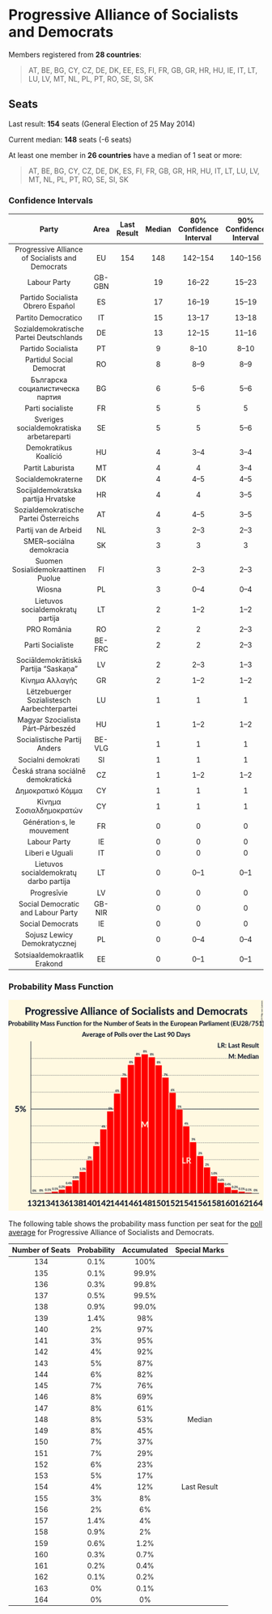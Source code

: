 # Progressive Alliance of Socialists and Democrats

Members registered from **28 countries**:

> AT, BE, BG, CY, CZ, DE, DK, EE, ES, FI, FR, GB, GR, HR, HU, IE, IT, LT, LU, LV, MT, NL, PL, PT, RO, SE, SI, SK

## Seats

Last result: **154** seats (General Election of 25 May 2014)

Current median: **148** seats (-6 seats)

At least one member in **26 countries** have a median of 1 seat or more:

> AT, BE, BG, CY, CZ, DE, DK, ES, FI, FR, GB, GR, HR, HU, IT, LT, LU, LV, MT, NL, PL, PT, RO, SE, SI, SK

### Confidence Intervals

| Party | Area | Last Result | Median | 80% Confidence Interval | 90% Confidence Interval | 95% Confidence Interval | 99% Confidence Interval |
|:-----:|:----:|:-----------:|:------:|:-----------------------:|:-----------------------:|:-----------------------:|:-----------------------:|
| Progressive Alliance of Socialists and Democrats | EU | 154 | 148 | 142–154 | 140–156 | 139–157 | 137–160 |
| Labour Party | GB-GBN | | 19 | 16–22 | 15–23 | 15–24 | 15–25 |
| Partido Socialista Obrero Español | ES | | 17 | 16–19 | 15–19 | 15–20 | 14–21 |
| Partito Democratico | IT | | 15 | 13–17 | 13–18 | 12–18 | 11–19 |
| Sozialdemokratische Partei Deutschlands | DE | | 13 | 12–15 | 11–16 | 11–16 | 11–17 |
| Partido Socialista | PT | | 9 | 8–10 | 8–10 | 8–10 | 8–11 |
| Partidul Social Democrat | RO | | 8 | 8–9 | 8–9 | 8–9 | 7–10 |
| Българска социалистическа партия | BG | | 6 | 5–6 | 5–6 | 5–7 | 5–7 |
| Parti socialiste | FR | | 5 | 5 | 5 | 5 | 5 |
| Sveriges socialdemokratiska arbetareparti | SE | | 5 | 5 | 5–6 | 5–6 | 4–6 |
| Demokratikus Koalíció | HU | | 4 | 3–4 | 3–4 | 3–4 | 3–5 |
| Partit Laburista | MT | | 4 | 4 | 3–4 | 3–4 | 3–4 |
| Socialdemokraterne | DK | | 4 | 4–5 | 4–5 | 4–5 | 4–5 |
| Socijaldemokratska partija Hrvatske | HR | | 4 | 4 | 3–5 | 3–5 | 3–5 |
| Sozialdemokratische Partei Österreichs | AT | | 4 | 4–5 | 3–5 | 3–5 | 3–5 |
| Partij van de Arbeid | NL | | 3 | 2–3 | 2–3 | 2–3 | 2–4 |
| SMER–sociálna demokracia | SK | | 3 | 3 | 3 | 3–4 | 2–4 |
| Suomen Sosialidemokraattinen Puolue | FI | | 3 | 2–3 | 2–3 | 2–3 | 2–3 |
| Wiosna | PL | | 3 | 0–4 | 0–4 | 0–4 | 0–4 |
| Lietuvos socialdemokratų partija | LT | | 2 | 1–2 | 1–2 | 1–3 | 1–3 |
| PRO România | RO | | 2 | 2 | 2–3 | 2–3 | 2–3 |
| Parti Socialiste | BE-FRC | | 2 | 2 | 2–3 | 2–3 | 2–3 |
| Sociāldemokrātiskā Partija “Saskaņa” | LV | | 2 | 2–3 | 1–3 | 1–3 | 1–3 |
| Κίνημα Αλλαγής | GR | | 2 | 1–2 | 1–2 | 1–2 | 1–2 |
| Lëtzebuerger Sozialistesch Aarbechterpartei | LU | | 1 | 1 | 1 | 1 | 1 |
| Magyar Szocialista Párt–Párbeszéd | HU | | 1 | 1–2 | 1–2 | 1–2 | 1–2 |
| Socialistische Partij Anders | BE-VLG | | 1 | 1 | 1 | 1 | 0–1 |
| Socialni demokrati | SI | | 1 | 1 | 1 | 1–2 | 1–2 |
| Česká strana sociálně demokratická | CZ | | 1 | 1–2 | 1–2 | 1–2 | 0–2 |
| Δημοκρατικό Κόμμα | CY | | 1 | 1 | 1 | 1 | 1 |
| Κίνημα Σοσιαλδημοκρατών | CY | | 1 | 1 | 1 | 1 | 1 |
| Génération·s, le mouvement | FR | | 0 | 0 | 0 | 0 | 0 |
| Labour Party | IE | | 0 | 0 | 0 | 0–1 | 0–1 |
| Liberi e Uguali | IT | | 0 | 0 | 0 | 0 | 0–3 |
| Lietuvos socialdemokratų darbo partija | LT | | 0 | 0–1 | 0–1 | 0–1 | 0–1 |
| Progresīvie | LV | | 0 | 0 | 0 | 0 | 0 |
| Social Democratic and Labour Party | GB-NIR | | 0 | 0 | 0 | 0 | 0 |
| Social Democrats | IE | | 0 | 0 | 0 | 0 | 0 |
| Sojusz Lewicy Demokratycznej | PL | | 0 | 0–4 | 0–4 | 0–4 | 0–5 |
| Sotsiaaldemokraatlik Erakond | EE | | 0 | 0–1 | 0–1 | 0–1 | 0–1 |

### Probability Mass Function

![Graph with seats probability mass function not yet produced](average-2019-09-30-seats-pmf-progressiveallianceofsocialistsanddemocrats.png "Seats Probability Mass Function")

The following table shows the probability mass function per seat for the [poll average](average-2019-09-30.html) for Progressive Alliance of Socialists and Democrats.

| Number of Seats | Probability | Accumulated | Special Marks |
|:---------------:|:-----------:|:-----------:|:-------------:|
| 134 | 0.1% | 100% |  |
| 135 | 0.1% | 99.9% |  |
| 136 | 0.3% | 99.8% |  |
| 137 | 0.5% | 99.5% |  |
| 138 | 0.9% | 99.0% |  |
| 139 | 1.4% | 98% |  |
| 140 | 2% | 97% |  |
| 141 | 3% | 95% |  |
| 142 | 4% | 92% |  |
| 143 | 5% | 87% |  |
| 144 | 6% | 82% |  |
| 145 | 7% | 76% |  |
| 146 | 8% | 69% |  |
| 147 | 8% | 61% |  |
| 148 | 8% | 53% | Median |
| 149 | 8% | 45% |  |
| 150 | 7% | 37% |  |
| 151 | 7% | 29% |  |
| 152 | 6% | 23% |  |
| 153 | 5% | 17% |  |
| 154 | 4% | 12% | Last Result |
| 155 | 3% | 8% |  |
| 156 | 2% | 6% |  |
| 157 | 1.4% | 4% |  |
| 158 | 0.9% | 2% |  |
| 159 | 0.6% | 1.2% |  |
| 160 | 0.3% | 0.7% |  |
| 161 | 0.2% | 0.4% |  |
| 162 | 0.1% | 0.2% |  |
| 163 | 0% | 0.1% |  |
| 164 | 0% | 0% |  |


